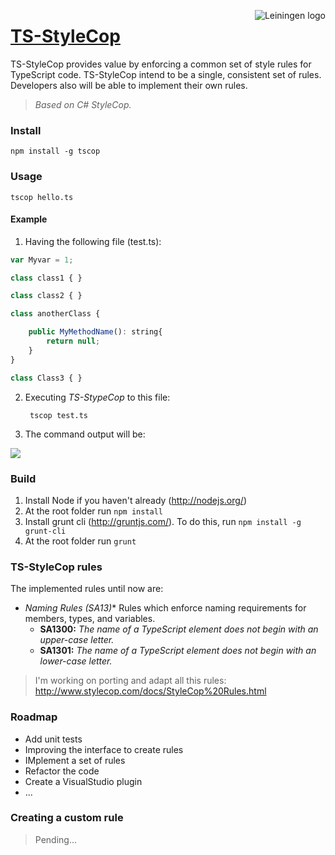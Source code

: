 <img src="https://raw.github.com/Diullei/ts-styleCop/master/logo.png?login=Diullei&token=68a784cff0f8e5795d92e5dc73d05da8"
 alt="Leiningen logo" title="The man himself" align="right" />

<a href="#ts-stylecop">TS-StyleCop</a>
===========

TS-StyleCop provides value by enforcing a common set of style rules for TypeScript code. TS-StyleCop intend to be a single, consistent set of rules. Developers also will be able to implement their own rules.
> *Based on C# StyleCop.*

### Install

    npm install -g tscop

### Usage

    tscop hello.ts

#### Example

1. Having the following file (test.ts):

```javascript
var Myvar = 1;

class class1 { }

class class2 { }

class anotherClass {

    public MyMethodName(): string{
        return null;
    }
}

class Class3 { }
```

2. Executing *TS-StypeCop* to this file:

        tscop test.ts

3. The command output will be:

![](https://raw.github.com/Diullei/TS-StyleCop/master/console.png?login=Diullei&token=b05bd0e74d256c64e80fb066bcc8faa4)
	
### Build

1. Install Node if you haven't already (http://nodejs.org/)
2. At the root folder run `npm install`
3. Install grunt cli (http://gruntjs.com/). To do this, run `npm install -g grunt-cli`
4. At the root folder run `grunt`

### TS-StyleCop rules
The implemented rules until now are:

* **Naming Rules (SA13*)** Rules which enforce naming requirements for members, types, and variables.
	* **SA1300:** *The name of a TypeScript element does not begin with an upper-case letter.*
	* **SA1301:** *The name of a TypeScript element does not begin with an lower-case letter.*

> I'm working on porting and adapt all this rules: http://www.stylecop.com/docs/StyleCop%20Rules.html

### Roadmap

* Add unit tests
* Improving the interface to create rules
* IMplement a set of rules
* Refactor the code
* Create a VisualStudio plugin
* ...

### Creating a custom rule

> Pending...
